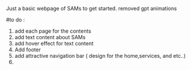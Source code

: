 Just a basic webpage of SAMs to get started.
removed gpt animations

#to do :

1. add each page for the contents
2. add text content about SAMs
3. add hover effect for text content
4. Add footer
5. add attractive navigation bar ( design for the home,services, and etc..)
6. 
